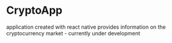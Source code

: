 # CryptoApp

application created with react native provides information on the cryptocurrency market - currently under development
